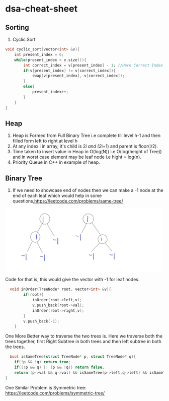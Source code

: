 # dsa-cheat-sheet

## **Sorting**
1. Cyclic Sort
```cpp
void cyclic_sort(vector<int> &v){
    int present_index = 0;
    while(present_index < v.size()){
        int correct_index = v[present_index] - 1; //Here Correct Index  if basically, we are sayinbg that what is the correct index for the number at i. Correct Index of Number at i is (that number) - 1;
        if(v[present_index] != v[correct_index]){
            swap(v[present_index], v[correct_index]);
        }
        else{
            present_index++;
        }
    }
}

```

## **Heap**
1. Heap is Formed from Full Binary Tree i.e complete till level h-1 and then filled form left to right at level h
2. At any index i in array, it's child is 2*i and (2*i+1) and parent is floor(i/2).
3. Time taken to insert value in Heap in O(log(N)) i.e O(log(height of Tree)) and in worst case element may be leaf node i.e hight = log(n).
4. Priority Queue in C++ in example of heap.

## **Binary Tree**
1. If we need to showcase end of nodes then we can make a -1 node at the end of each leaf which would help in some questions,https://leetcode.com/problems/same-tree/
<img src = "Tree.jpg" width=500>

Code for that is, this would give the vector with -1 for leaf nodes.
```cpp
  void inOrder(TreeNode* root, vector<int> &v){
        if(root){
            inOrder(root->left,v);
            v.push_back(root->val);
            inOrder(root->right,v);
        }
        v.push_back(-1);
    }
```
One More Better way to traverse the two trees is.
Here we traverse both the trees together, first Right Subtree in both trees and then left subtree in both the trees.
```cpp
  bool isSameTree(struct TreeNode* p, struct TreeNode* q){
    if(!p && !q) return true;
    if((!p && q) || (p && !q)) return false;
    return (p->val && q->val) && isSameTree(p->left,q->left) && isSameTree(p->right,q->right); 
}

```
One Similar Problem is Symmetric tree: https://leetcode.com/problems/symmetric-tree/

